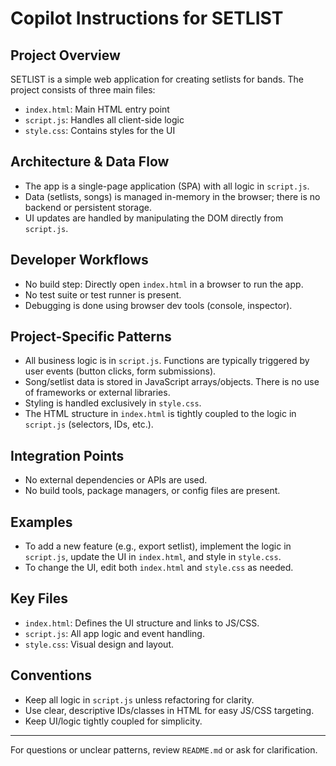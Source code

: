 # Copilot Instructions for SETLIST

## Project Overview
SETLIST is a simple web application for creating setlists for bands. The project consists of three main files:
- `index.html`: Main HTML entry point
- `script.js`: Handles all client-side logic
- `style.css`: Contains styles for the UI

## Architecture & Data Flow
- The app is a single-page application (SPA) with all logic in `script.js`.
- Data (setlists, songs) is managed in-memory in the browser; there is no backend or persistent storage.
- UI updates are handled by manipulating the DOM directly from `script.js`.

## Developer Workflows
- No build step: Directly open `index.html` in a browser to run the app.
- No test suite or test runner is present.
- Debugging is done using browser dev tools (console, inspector).

## Project-Specific Patterns
- All business logic is in `script.js`. Functions are typically triggered by user events (button clicks, form submissions).
- Song/setlist data is stored in JavaScript arrays/objects. There is no use of frameworks or external libraries.
- Styling is handled exclusively in `style.css`.
- The HTML structure in `index.html` is tightly coupled to the logic in `script.js` (selectors, IDs, etc.).

## Integration Points
- No external dependencies or APIs are used.
- No build tools, package managers, or config files are present.

## Examples
- To add a new feature (e.g., export setlist), implement the logic in `script.js`, update the UI in `index.html`, and style in `style.css`.
- To change the UI, edit both `index.html` and `style.css` as needed.

## Key Files
- `index.html`: Defines the UI structure and links to JS/CSS.
- `script.js`: All app logic and event handling.
- `style.css`: Visual design and layout.

## Conventions
- Keep all logic in `script.js` unless refactoring for clarity.
- Use clear, descriptive IDs/classes in HTML for easy JS/CSS targeting.
- Keep UI/logic tightly coupled for simplicity.

---
For questions or unclear patterns, review `README.md` or ask for clarification.

